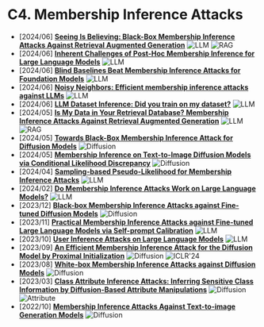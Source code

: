 # C4. Membership Inference Attacks
- [2024/06] **[Seeing Is Believing: Black-Box Membership Inference Attacks Against Retrieval Augmented Generation](https://arxiv.org/abs/2406.19234)** ![LLM](https://img.shields.io/badge/LLM-589cf4) ![RAG](https://img.shields.io/badge/RAG-87b800)
- [2024/06] **[Inherent Challenges of Post-Hoc Membership Inference for Large Language Models](https://arxiv.org/abs/2406.17975)** ![LLM](https://img.shields.io/badge/LLM-589cf4)
- [2024/06] **[Blind Baselines Beat Membership Inference Attacks for Foundation Models](https://arxiv.org/abs/2406.16201)** ![LLM](https://img.shields.io/badge/LLM-589cf4)
- [2024/06] **[Noisy Neighbors: Efficient membership inference attacks against LLMs](https://arxiv.org/abs/2406.16565)** ![LLM](https://img.shields.io/badge/LLM-589cf4)
- [2024/06] **[LLM Dataset Inference: Did you train on my dataset?](https://arxiv.org/abs/2406.06443)** ![LLM](https://img.shields.io/badge/LLM-589cf4)
- [2024/05] **[Is My Data in Your Retrieval Database? Membership Inference Attacks Against Retrieval Augmented Generation](https://arxiv.org/abs/2405.20446)** ![LLM](https://img.shields.io/badge/LLM-589cf4) ![RAG](https://img.shields.io/badge/RAG-87b800)
- [2024/05] **[Towards Black-Box Membership Inference Attack for Diffusion Models](https://arxiv.org/abs/2405.20771)** ![Diffusion](https://img.shields.io/badge/Diffusion-a99cf4)
- [2024/05] **[Membership Inference on Text-to-Image Diffusion Models via Conditional Likelihood Discrepancy](https://arxiv.org/abs/2405.14800)** ![Diffusion](https://img.shields.io/badge/Diffusion-a99cf4)
- [2024/04] **[Sampling-based Pseudo-Likelihood for Membership Inference Attacks](https://arxiv.org/abs/2404.11262)** ![LLM](https://img.shields.io/badge/LLM-589cf4)
- [2024/02] **[Do Membership Inference Attacks Work on Large Language Models?](https://arxiv.org/abs/2402.07841)** ![LLM](https://img.shields.io/badge/LLM-589cf4)
- [2023/12] **[Black-box Membership Inference Attacks against Fine-tuned Diffusion Models](https://arxiv.org/abs/2312.08207)** ![Diffusion](https://img.shields.io/badge/Diffusion-a99cf4)
- [2023/11] **[Practical Membership Inference Attacks against Fine-tuned Large Language Models via Self-prompt Calibration](https://arxiv.org/abs/2311.06062)** ![LLM](https://img.shields.io/badge/LLM-589cf4)
- [2023/10] **[User Inference Attacks on Large Language Models](https://arxiv.org/abs/2310.09266)** ![LLM](https://img.shields.io/badge/LLM-589cf4)
- [2023/09] **[An Efficient Membership Inference Attack for the Diffusion Model by Proximal Initialization](https://openreview.net/forum?id=rpH9FcCEV6)** ![Diffusion](https://img.shields.io/badge/Diffusion-a99cf4) ![ICLR'24](https://img.shields.io/badge/ICLR'24-f1b800)
- [2023/08] **[White-box Membership Inference Attacks against Diffusion Models](https://arxiv.org/abs/2308.06405)** ![Diffusion](https://img.shields.io/badge/Diffusion-a99cf4)
- [2023/03] **[Class Attribute Inference Attacks: Inferring Sensitive Class Information by Diffusion-Based Attribute Manipulations](https://arxiv.org/abs/2303.09289)** ![Diffusion](https://img.shields.io/badge/Diffusion-a99cf4) ![Attribute](https://img.shields.io/badge/Attribute-87b800)
- [2022/10] **[Membership Inference Attacks Against Text-to-image Generation Models](https://arxiv.org/abs/2210.00968)** ![Diffusion](https://img.shields.io/badge/Diffusion-a99cf4)
